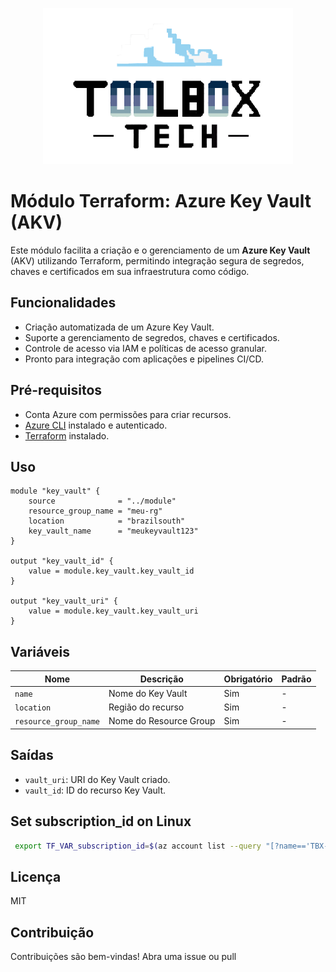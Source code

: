 <p align="center">
  <img src="../img/tbx.png" alt="Logo Toolbox" width="400"/>
</p>

# Módulo Terraform: Azure Key Vault (AKV)

Este módulo facilita a criação e o gerenciamento de um **Azure Key Vault** (AKV) utilizando Terraform, permitindo integração segura de segredos, chaves e certificados em sua infraestrutura como código.

## Funcionalidades

- Criação automatizada de um Azure Key Vault.
- Suporte a gerenciamento de segredos, chaves e certificados.
- Controle de acesso via IAM e políticas de acesso granular.
- Pronto para integração com aplicações e pipelines CI/CD.

## Pré-requisitos

- Conta Azure com permissões para criar recursos.
- [Azure CLI](https://docs.microsoft.com/pt-br/cli/azure/install-azure-cli) instalado e autenticado.
- [Terraform](https://www.terraform.io/downloads.html) instalado.

## Uso

```hcl
module "key_vault" {
    source              = "../module"
    resource_group_name = "meu-rg"
    location            = "brazilsouth"
    key_vault_name      = "meukeyvault123"
}

output "key_vault_id" {
    value = module.key_vault.key_vault_id
}

output "key_vault_uri" {
    value = module.key_vault.key_vault_uri
}
```

## Variáveis

| Nome                  | Descrição                        | Obrigatório | Padrão |
|-----------------------|----------------------------------|-------------|--------|
| `name`                | Nome do Key Vault                | Sim         | -      |
| `location`            | Região do recurso                | Sim         | -      |
| `resource_group_name` | Nome do Resource Group           | Sim         | -      |

## Saídas

- `vault_uri`: URI do Key Vault criado.
- `vault_id`: ID do recurso Key Vault.

## Set subscription_id on Linux
```bash
 export TF_VAR_subscription_id=$(az account list --query "[?name=='TBX-Sandbox'].id" --output tsv)
 ```

## Licença

MIT

## Contribuição

Contribuições são bem-vindas! Abra uma issue ou pull